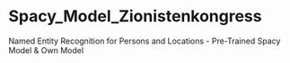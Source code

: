 # Spacy_Model_Zionistenkongress
Named Entity Recognition for Persons and Locations - Pre-Trained Spacy Model &amp; Own Model

